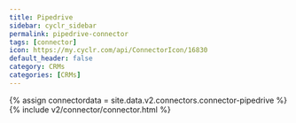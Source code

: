 ```yaml
---
title: Pipedrive
sidebar: cyclr_sidebar
permalink: pipedrive-connector
tags: [connector]
icon: https://my.cyclr.com/api/ConnectorIcon/16830
default_header: false
category: CRMs
categories: [CRMs]
---
```

{% assign connectordata = site.data.v2.connectors.connector-pipedrive %}
{% include v2/connector/connector.html %}	